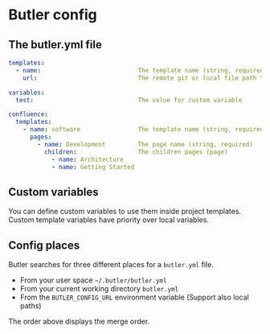 # Butler config

## The butler.yml file

```yml
templates:
  - name:                           The template name (string, required)
    url:                            The remote git or local file path to the template (string, required)

variables:
  test:                             The value for custom variable

confluence:
  templates:
    - name: software                The template name (string, required)
      pages:
        - name: Development         The page name (string, required)
          children:                 The children pages (page)
            - name: Architecture
            - name: Getting Started
```

## Custom variables

You can define custom variables to use them inside project templates. Custom template variables have priority over local variables.

## Config places

Butler searches for three different places for a `butler.yml` file.

* From your user space `~/.butler/butler.yml`
* From your current working directory `butler.yml`
* From the `BUTLER_CONFIG_URL` environment variable (Support also local paths)

The order above displays the merge order.
